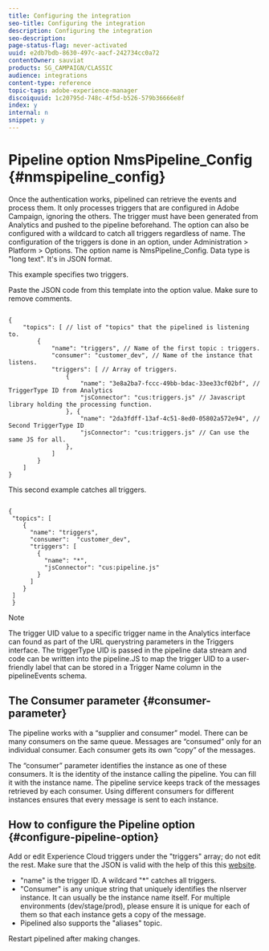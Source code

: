 ```yaml
---
title: Configuring the integration
seo-title: Configuring the integration
description: Configuring the integration
seo-description: 
page-status-flag: never-activated
uuid: e2db7bdb-8630-497c-aacf-242734cc0a72
contentOwner: sauviat
products: SG_CAMPAIGN/CLASSIC
audience: integrations
content-type: reference
topic-tags: adobe-experience-manager
discoiquuid: 1c20795d-748c-4f5d-b526-579b36666e8f
index: y
internal: n
snippet: y
---
```


# Pipeline option NmsPipeline_Config {#nmspipeline_config}

Once the authentication works, pipelined can retrieve the events and process them. It only processes triggers that are configured in Adobe Campaign, ignoring the others. The trigger must have been generated from Analytics and pushed to the pipeline beforehand.
The option can also be configured with a wildcard to catch all triggers regardless of name.
The configuration of the triggers is done in an option, under Administration > Platform > Options. The option name is NmsPipeline_Config. Data type is "long text". It's in JSON format.

This example specifies two triggers.

Paste the JSON code from this template into the option value. Make sure to remove comments.

```

{
    "topics": [ // list of "topics" that the pipelined is listening to.
        {
            "name": "triggers", // Name of the first topic : triggers.
            "consumer": "customer_dev", // Name of the instance that listens. 
            "triggers": [ // Array of triggers. 
                {
                    "name": "3e8a2ba7-fccc-49bb-bdac-33ee33cf02bf", // TriggerType ID from Analytics 
                    "jsConnector": "cus:triggers.js" // Javascript library holding the processing function.
                }, {
                    "name": "2da3fdff-13af-4c51-8ed0-05802a572e94", // Second TriggerType ID 
                    "jsConnector": "cus:triggers.js" // Can use the same JS for all.
                },
            ]
        }
    ]
}

```

This second example catches all triggers.

```

{
 "topics": [
    {
      "name": "triggers",
      "consumer":  "customer_dev",
      "triggers": [
        {
          "name": "*",
          "jsConnector": "cus:pipeline.js"
        }
      ]
    }
 ]
 }

```

>[!NOTE]
>
>The trigger UID value to a specific trigger name in the Analytics interface can found as part of the URL querystring parameters in the Triggers interface. The triggerType UID is passed in the pipeline data stream and code can be written into the pipeline.JS to map the trigger UID to a user-friendly label that can be stored in a Trigger Name column in the pipelineEvents schema.

## The Consumer parameter {#consumer-parameter}

The pipeline works with a “supplier and consumer” model. There can be many consumers on the same queue. Messages are “consumed” only for an individual consumer. Each consumer gets its own “copy” of the messages.

The “consumer” parameter identifies the instance as one of these consumers. It is the identity of the instance calling the pipeline. You can fill it with the instance name. The pipeline service keeps track of the messages retrieved by each consumer. Using different consumers for different instances ensures that every message is sent to each instance.

## How to configure the Pipeline option {#configure-pipeline-option}

Add or edit Experience Cloud triggers under the "triggers" array; do not edit the rest.
Make sure that the JSON is valid with the help of this this [website](http://jsonlint.com/).

* "name" is the trigger ID. A wildcard "*" catches all triggers.
* "Consumer" is any unique string that uniquely identifies the nlserver instance. It can usually be the instance name itself. For multiple environments (dev/stage/prod), please ensure it is unique for each of them so that each instance gets a copy of the message.
* Pipelined also supports the "aliases" topic.

Restart pipelined after making changes.